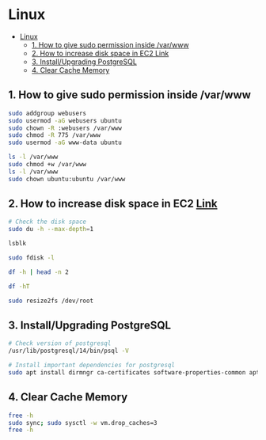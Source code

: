 # Linux

- [Linux](#linux)
  - [1. How to give sudo permission inside /var/www](#1-how-to-give-sudo-permission-inside-varwww)
  - [2. How to increase disk space in EC2 Link](#2-how-to-increase-disk-space-in-ec2-link)
  - [3. Install/Upgrading PostgreSQL](#3-installupgrading-postgresql)
  - [4. Clear Cache Memory](#4-clear-cache-memory)

## 1. How to give sudo permission inside /var/www

```sh
sudo addgroup webusers
sudo usermod -aG webusers ubuntu
sudo chown -R :webusers /var/www
sudo chmod -R 775 /var/www
sudo usermod -aG www-data ubuntu
```

```sh
ls -l /var/www
sudo chmod +w /var/www
ls -l /var/www
sudo chown ubuntu:ubuntu /var/www
```

## 2. How to increase disk space in EC2 [Link](https://docs.aws.amazon.com/AWSEC2/latest/UserGuide/recognize-expanded-volume-linux.html)

```sh
# Check the disk space
sudo du -h --max-depth=1

lsblk

sudo fdisk -l

df -h | head -n 2

df -hT

sudo resize2fs /dev/root
```

## 3. Install/Upgrading PostgreSQL

```sh
# Check version of postgresql
/usr/lib/postgresql/14/bin/psql -V

# Install important dependencies for postgresql
sudo apt install dirmngr ca-certificates software-properties-common apt-transport-https lsb-release curl -y

```

## 4. Clear Cache Memory

```sh
free -h
sudo sync; sudo sysctl -w vm.drop_caches=3
free -h
```